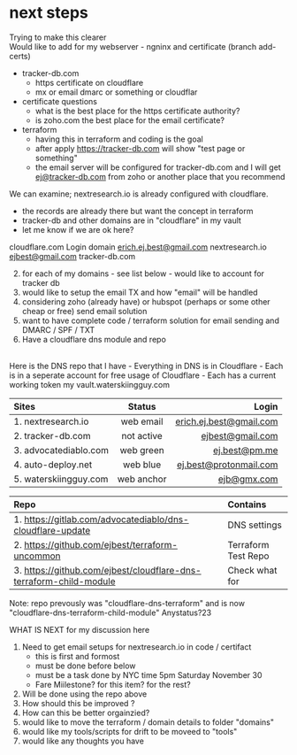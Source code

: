 # next steps 

Trying to make this clearer <br>
Would like to add for my webserver - ngninx and certificate (branch add-certs)
   - tracker-db.com 
      - https certificate on cloudflare
      - mx or email dmarc or something or cloudflar
   - certificate questions 
      - what is the best place for the https certificate authority?
      - is zoho.com the best place for the email certificate? 
   - terraform 
      - having this in terraform and coding is the goal
      - after apply https://tracker-db.com will show "test page or something"
      - the email server will be configured for tracker-db.com and I will get ej@tracker-db.com from zoho or another place that you recommend

We can examine; nextresearch.io is already configured with cloudflare.
   - the records are already there but want the concept in terraform
   - tracker-db and other domains are in "cloudflare" in my vault 
   - let me know if we are ok here?

cloudflare.com 
Login                    domain
erich.ej.best@gmail.com  nextresearch.io
ejbest@gmail.com         tracker-db.com 


2. for each of my domains - see list below - would like to account for tracker db
3. would like to setup the email TX and how "email" will be handled
4. considering zoho (already have) or hubspot (perhaps or some other cheap or free) send email solution
5. want to have complete code / terraform solution for email sending and DMARC / SPF / TXT
6. Have a cloudflare dns module and repo


 <br>
Here is the DNS repo that I have 
- Everything in DNS is in Cloudflare
- Each is in a seperate account for free usage of Cloudflare 
- Each has a current working token my vault.waterskiingguy.com


| Sites                   | Status          |  Login                  |
| :---------------------- |:---------------:| -----------------------:|
| 1. nextresearch.io      | web email       | erich.ej.best@gmail.com |
| 2. tracker-db.com       | not active      |        ejbest@gmail.com |
| 3. advocatediablo.com   | web green       |           ej.best@pm.me |
| 4. auto-deploy.net      | web blue        |  ej.best@protonmail.com | 
| 5. waterskiingguy.com   | web anchor      |             ejb@gmx.com |


| Repo                                                               | Contains            |
| :----------------------------------------------------------------- |:--------------------|
| 1. https://gitlab.com/advocatediablo/dns-cloudflare-update         | DNS settings        |
| 2. https://github.com/ejbest/terraform-uncommon                    | Terraform Test Repo |
| 3. https://github.com/ejbest/cloudflare-dns-terraform-child-module | Check what for      |
 
 
Note: repo prevously was "cloudflare-dns-terraform" and is now "cloudflare-dns-terraform-child-module"
Anystatus?23

WHAT IS NEXT for my discussion here 
1. Need to get email setups for nextresearch.io in code / certifact
   - this is first and formost
   - must be done before below 
   - must be a task done by NYC time 5pm Saturday November 30 
   - Fare Miilestone?  for this item?   for the rest?
2. Will be done using the repo above
3. How should this be improved ?
4. How can this be better orgainzied?
5. would like to move the terraform / domain details to folder "domains" 
6. would like my tools/scripts for drift to be moveed to "tools"
7. would like any thoughts you have 